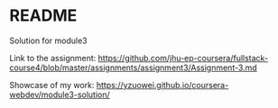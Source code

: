 # README

Solution for module3

Link to the assignment: https://github.com/jhu-ep-coursera/fullstack-course4/blob/master/assignments/assignment3/Assignment-3.md

Showcase of my work: https://yzuowei.github.io/coursera-webdev/module3-solution/